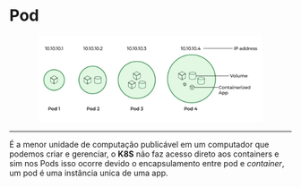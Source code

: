 # Pod

<p align="center">
    <img src="images/pod.png" width="400">
</p>

---

É a menor unidade de computação publicável em um computador que podemos criar e gerenciar, o **K8S** não faz acesso direto aos containers e sim nos Pods isso ocorre devido o encapsulamento entre pod e *container*, um pod é uma instância unica de uma app.